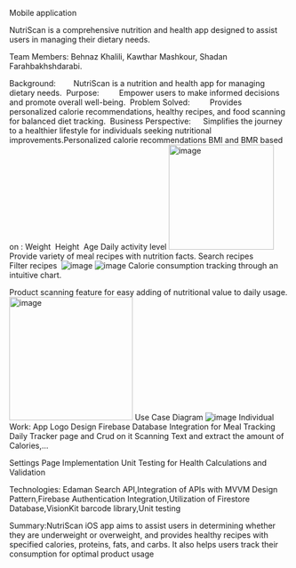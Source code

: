 Mobile application

NutriScan is a comprehensive nutrition and health app designed to assist users in managing their dietary needs.

Team Members:
Behnaz Khalili,
Kawthar Mashkour,
Shadan Farahbakhshdarabi.

Background: 
  NutriScan is a nutrition and health app for managing dietary needs. 
Purpose: 
  Empower users to make informed decisions and promote overall well-being. 
Problem Solved: 
  Provides personalized calorie recommendations, healthy recipes, and food scanning for balanced diet tracking. 
Business Perspective:
  Simplifies the journey to a healthier lifestyle for individuals seeking nutritional improvements.Personalized calorie recommendations
BMI and BMR based on :
Weight 
Height 
Age
Daily activity level
<img width="189" alt="image" src="https://github.com/behnazkhalili84/2024-IOS-NutritionApp/assets/89276106/186ad21f-9814-41dc-814f-a935ab393f8b">
Provide variety of meal recipes with nutrition facts.
Search recipes
Filter recipes 
![image](https://github.com/behnazkhalili84/2024-IOS-NutritionApp/assets/89276106/0e128cc9-2d80-40d3-8078-08bedc3a2032)
![image](https://github.com/behnazkhalili84/2024-IOS-NutritionApp/assets/89276106/d2f2039b-e253-4150-b997-55d00209affa)
Calorie consumption tracking through an intuitive chart.

Product scanning feature for easy adding of nutritional value to daily usage.
<img width="222" alt="image" src="https://github.com/behnazkhalili84/2024-IOS-NutritionApp/assets/89276106/6bee37bb-5d94-4107-a67e-a9d8576e9cba">
Use Case Diagram
![image](https://github.com/behnazkhalili84/2024-IOS-NutritionApp/assets/89276106/7b5c31d8-59f7-4453-978c-89d0b4c53ae7)
Individual Work:
App Logo Design
Firebase Database Integration for Meal Tracking 
Daily Tracker page and Crud on it
Scanning Text and extract the amount of Calories,...

Settings Page Implementation
Unit Testing for Health Calculations and Validation

Technologies:
Edaman Search API,Integration of APIs with MVVM Design Pattern,Firebase Authentication Integration,Utilization of Firestore Database,VisionKit barcode library,Unit testing

Summary:NutriScan iOS app aims to assist users in determining whether they are underweight or overweight, and provides healthy recipes with specified calories, proteins, fats, and carbs. It also helps users track their consumption for optimal product usage





